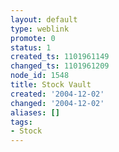 ```yaml
---
layout: default
type: weblink
promote: 0
status: 1
created_ts: 1101961149
changed_ts: 1101961209
node_id: 1548
title: Stock Vault
created: '2004-12-02'
changed: '2004-12-02'
aliases: []
tags:
- Stock
---
```


